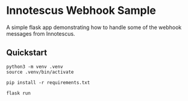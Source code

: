 # Innotescus Webhook Sample

A simple flask app demonstrating how to handle
some of the webhook messages from Innotescus.

## Quickstart

```shell
python3 -m venv .venv
source .venv/bin/activate

pip install -r requirements.txt

flask run
```
